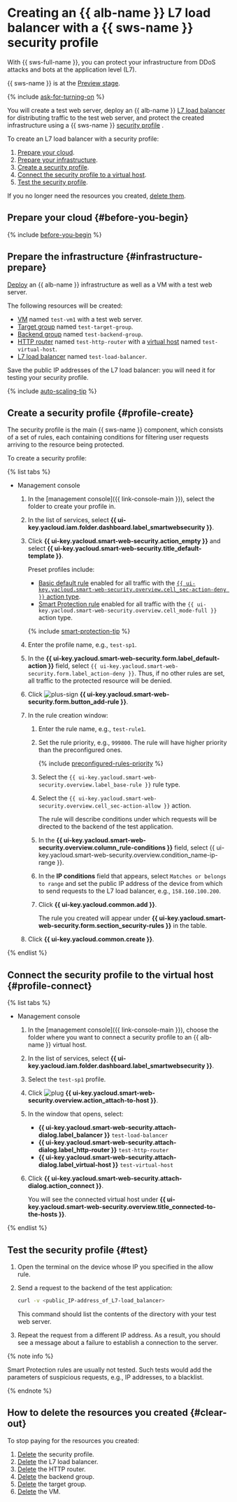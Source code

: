 # Creating an {{ alb-name }} L7 load balancer with a {{ sws-name }} security profile

With {{ sws-full-name }}, you can protect your infrastructure from DDoS attacks and bots at the application level (L7).

{{ sws-name }} is at the [Preview stage](../overview/concepts/launch-stages.md).

{% include [ask-for-turning-on](../_includes/smartwebsecurity/ask-for-turning-on.md) %}

You will create a test web server, deploy an {{ alb-name }} [L7 load balancer](../application-load-balancer/concepts/application-load-balancer.md) for distributing traffic to the test web server, and protect the created infrastructure using a {{ sws-name }} [security profile](../smartwebsecurity/concepts/profiles.md) .

To create an L7 load balancer with a security profile:
1. [Prepare your cloud](#before-you-begin).
1. [Prepare your infrastructure](#infrastructure-prepare).
1. [Create a security profile](#profile-create).
1. [Connect the security profile to a virtual host](#profile-connect).
1. [Test the security profile](#test).

If you no longer need the resources you created, [delete them](#clear-out).

## Prepare your cloud {#before-you-begin}

{% include [before-you-begin](./_tutorials_includes/before-you-begin.md) %}

## Prepare the infrastructure {#infrastructure-prepare}

[Deploy](../application-load-balancer/quickstart.md) an {{ alb-name }} infrastructure as well as a VM with a test web server.

The following resources will be created:
* [VM](../compute/concepts/vm.md) named `test-vm1` with a test web server.
* [Target group](../application-load-balancer/concepts/target-group.md) named `test-target-group`.
* [Backend group](../application-load-balancer/concepts/backend-group.md) named `test-backend-group`.
* [HTTP router](../application-load-balancer/concepts/http-router.md) named `test-http-router` with a [virtual host](../application-load-balancer/concepts/http-router.md#virtual-host) named `test-virtual-host`.
* [L7 load balancer](../application-load-balancer/concepts/application-load-balancer.md) named `test-load-balancer`.

Save the public IP addresses of the L7 load balancer: you will need it for testing your security profile.

{% include [auto-scaling-tip](../_includes/smartwebsecurity/auto-scaling-tip.md) %}

## Create a security profile {#profile-create}

The security profile is the main {{ sws-name }} component, which consists of a set of rules, each containing conditions for filtering user requests arriving to the resource being protected.

To create a security profile:

{% list tabs %}

- Management console

  1. In the [management console]({{ link-console-main }}), select the folder to create your profile in.
  1. In the list of services, select **{{ ui-key.yacloud.iam.folder.dashboard.label_smartwebsecurity }}**.
  1. Click **{{ ui-key.yacloud.smart-web-security.action_empty }}** and select **{{ ui-key.yacloud.smart-web-security.title_default-template }}**.

      Preset profiles include:
      * [Basic default rule](../smartwebsecurity/concepts/rules.md#base-rules) enabled for all traffic with the [`{{ ui-key.yacloud.smart-web-security.overview.cell_sec-action-deny }}` action type](../smartwebsecurity/concepts/rules.md#rule-action).
      * [Smart Protection rule](../smartwebsecurity/concepts/rules.md#smart-protection-rules) enabled for all traffic with the `{{ ui-key.yacloud.smart-web-security.overview.cell_mode-full }}` action type.

      {% include [smart-protection-tip](../_includes/smartwebsecurity/smart-protection-tip.md) %}

  1. Enter the profile name, e.g., `test-sp1`.
  1. In the **{{ ui-key.yacloud.smart-web-security.form.label_default-action }}** field, select `{{ ui-key.yacloud.smart-web-security.form.label_action-deny }}`. Thus, if no other rules are set, all traffic to the protected resource will be denied.
  1. Click ![plus-sign](../_assets/plus-sign.svg) **{{ ui-key.yacloud.smart-web-security.form.button_add-rule }}**.
  1. In the rule creation window:
      1. Enter the rule name, e.g., `test-rule1`.
      1. Set the rule priority, e.g., `999800`. The rule will have higher priority than the preconfigured ones.

          {% include [preconfigured-rules-priority](../_includes/smartwebsecurity/preconfigured-rules-priority.md) %}

      1. Select the `{{ ui-key.yacloud.smart-web-security.overview.label_base-rule }}` rule type.
      1. Select the `{{ ui-key.yacloud.smart-web-security.overview.cell_sec-action-allow }}` action.

          The rule will describe conditions under which requests will be directed to the backend of the test application.
      1. In the **{{ ui-key.yacloud.smart-web-security.overview.column_rule-conditions }}** field, select {{ ui-key.yacloud.smart-web-security.overview.condition_name-ip-range }}.
      1. In the **IP conditions** field that appears, select `Matches or belongs to range` and set the public IP address of the device from which to send requests to the L7 load balancer, e.g., `158.160.100.200`.
      1. Click **{{ ui-key.yacloud.common.add }}**.

          The rule you created will appear under **{{ ui-key.yacloud.smart-web-security.form.section_security-rules }}** in the table.
  1. Click **{{ ui-key.yacloud.common.create }}**.

{% endlist %}

## Connect the security profile to the virtual host {#profile-connect}

{% list tabs %}

- Management console

  1. In the [management console]({{ link-console-main }}), choose the folder where you want to connect a security profile to an {{ alb-name }} virtual host.
  1. In the list of services, select **{{ ui-key.yacloud.iam.folder.dashboard.label_smartwebsecurity }}**.
  1. Select the `test-sp1` profile.
  1. Click ![plug](../_assets/smartwebsecurity/plug.svg) **{{ ui-key.yacloud.smart-web-security.overview.action_attach-to-host }}**.
  1. In the window that opens, select:
      * **{{ ui-key.yacloud.smart-web-security.attach-dialog.label_balancer }}** `test-load-balancer`
      * **{{ ui-key.yacloud.smart-web-security.attach-dialog.label_http-router }}** `test-http-router`
      * **{{ ui-key.yacloud.smart-web-security.attach-dialog.label_virtual-host }}** `test-virtual-host`
   1. Click **{{ ui-key.yacloud.smart-web-security.attach-dialog.action_connect }}**.

      You will see the connected virtual host under **{{ ui-key.yacloud.smart-web-security.overview.title_connected-to-the-hosts }}**.

{% endlist %}

## Test the security profile {#test}

1. Open the terminal on the device whose IP you specified in the allow rule.
1. Send a request to the backend of the test application:

    ```bash
    curl -v <public_IP-address_of_L7-load_balancer>
    ```

    This command should list the contents of the directory with your test web server.

1. Repeat the request from a different IP address. As a result, you should see a message about a failure to establish a connection to the server.

{% note info %}

Smart Protection rules are usually not tested. Such tests would add the parameters of suspicious requests, e.g., IP addresses, to a blacklist.

{% endnote %}

## How to delete the resources you created {#clear-out}

To stop paying for the resources you created:
1. [Delete](../smartwebsecurity/operations/profile-delete.md) the security profile.
1. [Delete](../application-load-balancer/operations/application-load-balancer-delete.md) the L7 load balancer.
1. [Delete](../application-load-balancer/operations/http-router-delete.md) the HTTP router.
1. [Delete](../application-load-balancer/operations/backend-group-delete.md) the backend group.
1. [Delete](../application-load-balancer/operations/target-group-delete.md) the target group.
1. [Delete](../compute/operations/vm-control/vm-delete.md) the VM.
